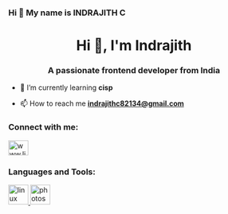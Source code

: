 ### Hi 👋 My name is INDRAJITH C


<h1 align="center">Hi 👋, I'm Indrajith</h1>
<h3 align="center">A passionate frontend developer from India</h3>

- 🌱 I’m currently learning **cisp**

- 📫 How to reach me **indrajithc82134@gmail.com**

<h3 align="left">Connect with me:</h3>
<p align="left">
<a href="https://linkedin.com/in/www.linkedin.com/in/indrajith-c-3aa6681ba" target="blank"><img align="center" src="https://cdn.jsdelivr.net/npm/simple-icons@3.0.1/icons/linkedin.svg" alt="www.linkedin.com/in/indrajith-c-3aa6681ba" height="30" width="40" /></a>
</p>

<h3 align="left">Languages and Tools:</h3>
<p align="left"> <a href="https://www.linux.org/" target="_blank"> <img src="https://devicons.github.io/devicon/devicon.git/icons/linux/linux-original.svg" alt="linux" width="40" height="40"/> </a> <a href="https://www.photoshop.com/en" target="_blank"> <img src="https://devicons.github.io/devicon/devicon.git/icons/photoshop/photoshop-plain.svg" alt="photoshop" width="40" height="40"/> </a> </p>

